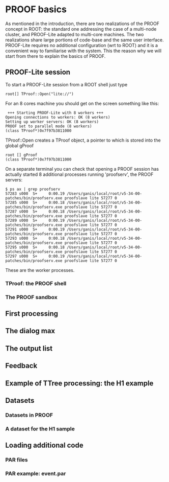 # PROOF basics #

As mentioned in the introduction, there are two realizations of the PROOF concept in ROOT: the standard one addressing the case
of a multi-node cluster, and PROOF-Lite adapted to multi-core machines. The two realizations share large portions of code-base and
the same user interface. PROOF-Lite requires no additional configuration (wrt to ROOT) and it is a convenient way to familiarise with
the system. This the reason why we will start from there to explain the basics of PROOF. 

## PROOF-Lite session ##

To start a PROOF-Lite session from a ROOT shell just type

    root[] TProof::Open("lite://")

For an 8 cores machine you should get on the screen something like this:

     +++ Starting PROOF-Lite with 8 workers +++
    Opening connections to workers: OK (8 workers)
    Setting up worker servers: OK (8 workers)
    PROOF set to parallel mode (8 workers)
    (class TProof*)0x7f97b3811000

TProof::Open creates a TProof object, a pointer to which is stored into the global gProof

    root [] gProof
    (class TProof*)0x7f97b3811000

On a separate terminal you can check that opening a PROOF session has actually started 8 additional processes running 'proofserv',
the PROOF servers:

    $ ps ax | grep proofserv
    57283 s000  S+     0:00.19 /Users/ganis/local/root/v5-34-00-patches/bin/proofserv.exe proofslave lite 57277 0
    57285 s000  S+     0:00.18 /Users/ganis/local/root/v5-34-00-patches/bin/proofserv.exe proofslave lite 57277 0
    57287 s000  S+     0:00.18 /Users/ganis/local/root/v5-34-00-patches/bin/proofserv.exe proofslave lite 57277 0
    57289 s000  S+     0:00.19 /Users/ganis/local/root/v5-34-00-patches/bin/proofserv.exe proofslave lite 57277 0
    57291 s000  S+     0:00.19 /Users/ganis/local/root/v5-34-00-patches/bin/proofserv.exe proofslave lite 57277 0
    57293 s000  S+     0:00.18 /Users/ganis/local/root/v5-34-00-patches/bin/proofserv.exe proofslave lite 57277 0
    57295 s000  S+     0:00.18 /Users/ganis/local/root/v5-34-00-patches/bin/proofserv.exe proofslave lite 57277 0
    57297 s000  S+     0:00.19 /Users/ganis/local/root/v5-34-00-patches/bin/proofserv.exe proofslave lite 57277 0

These are the worker processes.


### TProof: the PROOF shell ###


### The PROOF sandbox ###

## First processing ##

## The dialog max ##

## The output list ##


## Feedback ##


## Example of TTree processing: the H1 example ##


## Datasets ##

### Datasets in PROOF ###

### A dataset for the H1 sample ###

## Loading additional code ##

### PAR files ###

### PAR example: event.par ###

